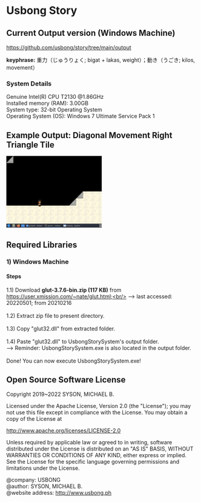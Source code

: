 # Usbong Story

## Current Output version (Windows Machine)
https://github.com/usbong/story/tree/main/output

<b>keyphrase:</b> 重力（じゅうりょく; bigat + lakas, weight）；動き（うごき; kilos, movement）

### System Details
Genuine Intel(R) CPU T2130 @1.86GHz<br/>
Installed memory (RAM): 3.00GB<br/>
System type: 32-bit Operating System<br/>
Operating System (OS): Windows 7 Ultimate Service Pack 1

## Example Output: Diagonal Movement Right Triangle Tile
<img src="https://github.com/usbong/story/blob/main/screenshots/diagonalMovementRightTriangleTileWorkV20210807T0907.gif" width="50%">	

## Required Libraries
### 1) Windows Machine
#### Steps
1.1) Download <b>glut-3.7.6-bin.zip (117 KB)</b> from https://user.xmission.com/~nate/glut.html;<br/>
--> last accessed: 20220501; from 20210216<br/>
<br/>
1.2) Extract zip file to present directory.<br/>
<br/>
1.3) Copy "glut32.dll" from extracted folder.<br/>
<br/>
1.4) Paste "glut32.dll" to UsbongStorySystem's output folder.<br/>
--> Reminder: UsbongStorySystem.exe is also located in the output folder.<br/>
<br/>
Done! You can now execute UsbongStorySystem.exe!

## Open Source Software License
Copyright 2019~2022 SYSON, MICHAEL B.

Licensed under the Apache License, Version 2.0 (the "License"); you may not use this file except in compliance with the License. You may obtain a copy of the License at

   http://www.apache.org/licenses/LICENSE-2.0
  
Unless required by applicable law or agreed to in writing, software distributed under the License is distributed on an "AS IS" BASIS, WITHOUT WARRANTIES OR CONDITIONS OF ANY KIND, either express or implied. See the License for the specific language governing permissions and limitations under the License.

@company: USBONG<br/>
@author: SYSON, MICHAEL B.<br/>
@website address: http://www.usbong.ph<br/>

